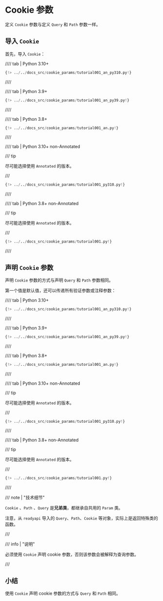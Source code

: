 # Cookie 参数

定义 `Cookie` 参数与定义 `Query` 和 `Path` 参数一样。

## 导入 `Cookie`

首先，导入 `Cookie`：

//// tab | Python 3.10+

```Python hl_lines="3"
{!> ../../docs_src/cookie_params/tutorial001_an_py310.py!}
```

////

//// tab | Python 3.9+

```Python hl_lines="3"
{!> ../../docs_src/cookie_params/tutorial001_an_py39.py!}
```

////

//// tab | Python 3.8+

```Python hl_lines="3"
{!> ../../docs_src/cookie_params/tutorial001_an.py!}
```

////

//// tab | Python 3.10+ non-Annotated

/// tip

尽可能选择使用 `Annotated` 的版本。

///

```Python hl_lines="1"
{!> ../../docs_src/cookie_params/tutorial001_py310.py!}
```

////

//// tab | Python 3.8+ non-Annotated

/// tip

尽可能选择使用 `Annotated` 的版本。

///

```Python hl_lines="3"
{!> ../../docs_src/cookie_params/tutorial001.py!}
```

////

## 声明 `Cookie` 参数

声明 `Cookie` 参数的方式与声明 `Query` 和 `Path` 参数相同。

第一个值是默认值，还可以传递所有验证参数或注释参数：

//// tab | Python 3.10+

```Python hl_lines="9"
{!> ../../docs_src/cookie_params/tutorial001_an_py310.py!}
```

////

//// tab | Python 3.9+

```Python hl_lines="9"
{!> ../../docs_src/cookie_params/tutorial001_an_py39.py!}
```

////

//// tab | Python 3.8+

```Python hl_lines="10"
{!> ../../docs_src/cookie_params/tutorial001_an.py!}
```

////

//// tab | Python 3.10+ non-Annotated

/// tip

尽可能选择使用 `Annotated` 的版本。

///

```Python hl_lines="7"
{!> ../../docs_src/cookie_params/tutorial001_py310.py!}
```

////

//// tab | Python 3.8+ non-Annotated

/// tip

尽可能选择使用 `Annotated` 的版本。

///

```Python hl_lines="9"
{!> ../../docs_src/cookie_params/tutorial001.py!}
```

////

/// note | "技术细节"

`Cookie` 、`Path` 、`Query` 是**兄弟类**，都继承自共用的 `Param` 类。

注意，从 `readyapi` 导入的 `Query`、`Path`、`Cookie` 等对象，实际上是返回特殊类的函数。

///

/// info | "说明"

必须使用 `Cookie` 声明 cookie 参数，否则该参数会被解释为查询参数。

///

## 小结

使用 `Cookie` 声明 cookie 参数的方式与 `Query` 和 `Path` 相同。
